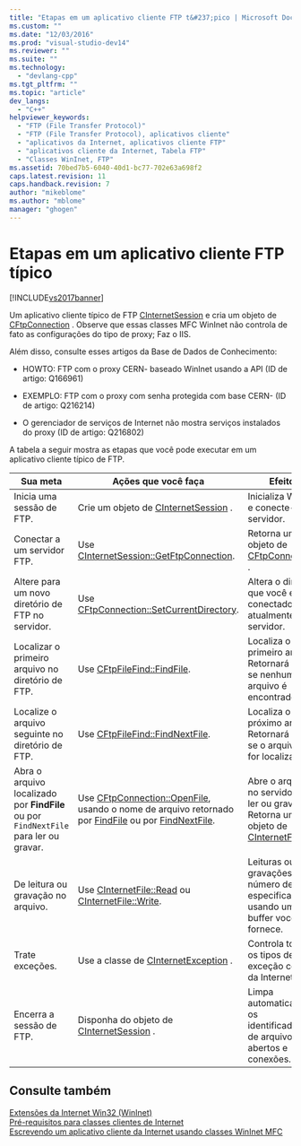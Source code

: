 ```yaml
---
title: "Etapas em um aplicativo cliente FTP t&#237;pico | Microsoft Docs"
ms.custom: ""
ms.date: "12/03/2016"
ms.prod: "visual-studio-dev14"
ms.reviewer: ""
ms.suite: ""
ms.technology: 
  - "devlang-cpp"
ms.tgt_pltfrm: ""
ms.topic: "article"
dev_langs: 
  - "C++"
helpviewer_keywords: 
  - "FTP (File Transfer Protocol)"
  - "FTP (File Transfer Protocol), aplicativos cliente"
  - "aplicativos da Internet, aplicativos cliente FTP"
  - "aplicativos cliente da Internet, Tabela FTP"
  - "Classes WinInet, FTP"
ms.assetid: 70bed7b5-6040-40d1-bc77-702e63a698f2
caps.latest.revision: 11
caps.handback.revision: 7
author: "mikeblome"
ms.author: "mblome"
manager: "ghogen"
---
```

# Etapas em um aplicativo cliente FTP t&#237;pico
[!INCLUDE[vs2017banner](../assembler/inline/includes/vs2017banner.md)]

Um aplicativo cliente típico de FTP [CInternetSession](../Topic/CInternetSession%20Class.md) e cria um objeto de [CFtpConnection](../mfc/reference/cftpconnection-class.md) .  Observe que essas classes MFC WinInet não controla de fato as configurações do tipo de proxy; Faz o IIS.  
  
 Além disso, consulte esses artigos da Base de Dados de Conhecimento:  
  
-   HOWTO: FTP com o proxy CERN\- baseado WinInet usando a API \(ID de artigo: Q166961\)  
  
-   EXEMPLO: FTP com o proxy com senha protegida com base CERN\- \(ID de artigo: Q216214\)  
  
-   O gerenciador de serviços de Internet não mostra serviços instalados do proxy \(ID de artigo: Q216802\)  
  
 A tabela a seguir mostra as etapas que você pode executar em um aplicativo cliente típico de FTP.  
  
|Sua meta|Ações que você faça|Efeitos|  
|--------------|-------------------------|-------------|  
|Inicia uma sessão de FTP.|Crie um objeto de [CInternetSession](../Topic/CInternetSession%20Class.md) .|Inicializa WinInet e conecte\-se ao servidor.|  
|Conectar a um servidor FTP.|Use [CInternetSession::GetFtpConnection](../Topic/CInternetSession::GetFtpConnection.md).|Retorna um objeto de [CFtpConnection](../mfc/reference/cftpconnection-class.md) .|  
|Altere para um novo diretório de FTP no servidor.|Use [CFtpConnection::SetCurrentDirectory](../Topic/CFtpConnection::SetCurrentDirectory.md).|Altera o diretório que você está conectado atualmente no servidor.|  
|Localizar o primeiro arquivo no diretório de FTP.|Use [CFtpFileFind::FindFile](../Topic/CFtpFileFind::FindFile.md).|Localiza o primeiro arquivo.  Retornará FALSE se nenhum arquivo é encontrado.|  
|Localize o arquivo seguinte no diretório de FTP.|Use [CFtpFileFind::FindNextFile](../Topic/CFtpFileFind::FindNextFile.md).|Localiza o próximo arquivo.  Retornará FALSE se o arquivo não for localizado.|  
|Abra o arquivo localizado por **FindFile** ou por `FindNextFile` para ler ou gravar.|Use [CFtpConnection::OpenFile](../Topic/CFtpConnection::OpenFile.md), usando o nome de arquivo retornado por [FindFile](../Topic/CFtpFileFind::FindFile.md) ou por [FindNextFile](../Topic/CFtpFileFind::FindNextFile.md).|Abre o arquivo no servidor para ler ou gravar.  Retorna um objeto de [CInternetFile](../mfc/reference/cinternetfile-class.md) .|  
|De leitura ou gravação no arquivo.|Use [CInternetFile::Read](../Topic/CInternetFile::Read.md) ou [CInternetFile::Write](../Topic/CInternetFile::Write.md).|Leituras ou gravações o número de bytes especificado, usando um buffer você fornece.|  
|Trate exceções.|Use a classe de [CInternetException](../mfc/reference/cinternetexception-class.md) .|Controla todos os tipos de exceção comuns da Internet.|  
|Encerra a sessão de FTP.|Disponha do objeto de [CInternetSession](../Topic/CInternetSession%20Class.md) .|Limpa automaticamente os identificadores de arquivos abertos e conexões.|  
  
## Consulte também  
 [Extensões da Internet Win32 \(WinInet\)](../mfc/win32-internet-extensions-wininet.md)   
 [Pré\-requisitos para classes clientes de Internet](../Topic/Prerequisites%20for%20Internet%20Client%20Classes.md)   
 [Escrevendo um aplicativo cliente da Internet usando classes WinInet MFC](../mfc/writing-an-internet-client-application-using-mfc-wininet-classes.md)